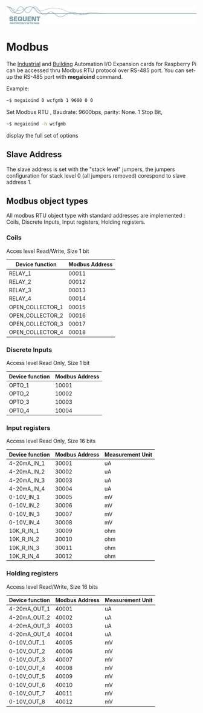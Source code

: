 [![megaioind-rpi](readmeres/sequent.jpg)](https://www.sequentmicrosystems.com/megaio-ind.html)

# Modbus

The [Industrial](https://www.sequentmicrosystems.com/megaio-ind.html) and [Building](https://www.sequentmicrosystems.com/megaio-bas.html) Automation I/O Expansion cards for Raspberry Pi can be accessed thru Modbus RTU protocol over RS-485 port.
You can set-up the RS-485 port with **megaioind** command.

Example:
```bash
~$ megaioind 0 wcfgmb 1 9600 0 0
```
Set Modbus RTU , Baudrate: 9600bps, parity: None. 1 Stop Bit, 
```bash
~$ megaioind -h wcfgmb
```
display the full set of options

## Slave Address
The slave address is set with the "stack level" jumpers, the jumpers configuration for stack level 0 (all jumpers removed) corespond to slave address 1.

## Modbus object types
All modbus RTU object type with standard addresses are implemented : Coils, Discrete Inputs, Input registers, Holding registers.

### Coils

Acces level Read/Write, Size 1 bit

| Device function | Modbus Address |
| --- | --- |
| RELAY_1 | 00011 |
| RELAY_2 | 00012 |
| RELAY_3 | 00013 |
| RELAY_4 | 00014 |
| OPEN_COLLECTOR_1 | 00015 |
| OPEN_COLLECTOR_2 | 00016 |
| OPEN_COLLECTOR_3 | 00017 |
| OPEN_COLLECTOR_4 | 00018 |

### Discrete Inputs

Access level Read Only, Size 1 bit

| Device function | Modbus Address |
| --- | --- |
| OPTO_1 | 10001 |
| OPTO_2 | 10002 |
| OPTO_3 | 10003 |
| OPTO_4 | 10004 |

### Input registers

Access level Read Only, Size 16 bits

| Device function | Modbus Address | Measurement Unit |
| --- | --- | --- |
| 4-20mA_IN_1 | 30001 | uA |
| 4-20mA_IN_2 | 30002 | uA |
| 4-20mA_IN_3 | 30003 | uA |
| 4-20mA_IN_4 | 30004 | uA |
| 0-10V_IN_1 | 30005 | mV |
| 0-10V_IN_2 | 30006 | mV |
| 0-10V_IN_3 | 30007 | mV |
| 0-10V_IN_4 | 30008 | mV |
| 10K_R_IN_1 | 30009 | ohm |
| 10K_R_IN_2 | 30010 | ohm |
| 10K_R_IN_3 | 30011 | ohm |
| 10K_R_IN_4 | 30012 | ohm |

### Holding registers

Access level Read/Write, Size 16 bits

| Device function | Modbus Address | Measurement Unit |
| --- | --- | --- |
| 4-20mA_OUT_1 | 40001 | uA |
| 4-20mA_OUT_2 | 40002 | uA |
| 4-20mA_OUT_3 | 40003 | uA |
| 4-20mA_OUT_4 | 40004 | uA |
| 0-10V_OUT_1 | 40005 | mV |
| 0-10V_OUT_2 | 40006 | mV |
| 0-10V_OUT_3 | 40007 | mV |
| 0-10V_OUT_4 | 40008 | mV |
| 0-10V_OUT_5 | 40009 | mV |
| 0-10V_OUT_6 | 40010 | mV |
| 0-10V_OUT_7 | 40011 | mV |
| 0-10V_OUT_8 | 40012 | mV |
